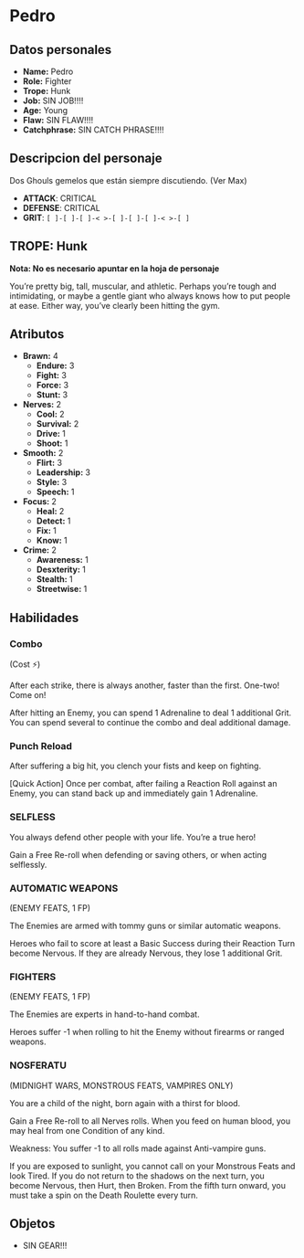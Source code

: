 
# Pedro

## Datos personales

* **Name:** Pedro
* **Role:** Fighter
* **Trope:** Hunk
* **Job:** SIN JOB!!!!
* **Age:** Young
* **Flaw:** SIN FLAW!!!!
* **Catchphrase:** SIN CATCH PHRASE!!!!

## Descripcion del personaje

Dos Ghouls gemelos que están siempre discutiendo. (Ver Max)

- **ATTACK**: CRITICAL
- **DEFENSE**: CRITICAL
- **GRIT**: `[ ]-[ ]-[ ]-< >-[ ]-[ ]-[ ]-< >-[ ]`


## TROPE: Hunk

**Nota: No es necesario apuntar en la hoja de personaje**

You’re pretty big, tall, muscular, and athletic. Perhaps you’re tough and intimidating, or maybe a gentle giant who always knows how to put people at ease. Either way, you’ve clearly been hitting the gym.

## Atributos

* **Brawn:** 4
    * **Endure:** 3
    * **Fight:** 3
    * **Force:** 3
    * **Stunt:** 3
* **Nerves:** 2
    * **Cool:** 2
    * **Survival:** 2
    * **Drive:** 1
    * **Shoot:** 1
* **Smooth:** 2
    * **Flirt:** 3
    * **Leadership:** 3
    * **Style:** 3
    * **Speech:** 1
* **Focus:** 2
    * **Heal:** 2
    * **Detect:** 1
    * **Fix:** 1
    * **Know:** 1
* **Crime:** 2
    * **Awareness:** 1
    * **Desxterity:** 1
    * **Stealth:** 1
    * **Streetwise:** 1


## Habilidades

### Combo

(Cost ⚡)

After each strike, there is always another, faster than the first. One-two! Come on! 

After hitting an Enemy, you can spend 1 Adrenaline to deal 1 additional Grit. You can spend several to continue the combo and deal additional damage.


### Punch Reload

After suffering a big hit, you clench your fists and keep on fighting.

[Quick Action] Once per combat, after failing a Reaction Roll against an Enemy, you can stand back up and immediately gain 1 Adrenaline.


### SELFLESS

You always defend other people with your life. You’re a true hero!

Gain a Free Re-roll when defending or saving others, or when acting selflessly.


### AUTOMATIC WEAPONS

(ENEMY FEATS, 1 FP)

The Enemies are armed with tommy guns or similar automatic weapons.

Heroes who fail to score at least a Basic Success during their Reaction Turn become Nervous. If they are already Nervous, they lose 1 additional Grit.


### FIGHTERS

(ENEMY FEATS, 1 FP)

The Enemies are experts in hand-to-hand combat.

Heroes suffer -1 when rolling to hit the Enemy without firearms or ranged weapons.


### NOSFERATU

(MIDNIGHT WARS, MONSTROUS FEATS, VAMPIRES ONLY)

You are a child of the night, born again with a thirst for blood.

Gain a Free Re-roll to all Nerves rolls. When you feed on human blood, you may heal from one Condition of any kind.

Weakness: You suffer -1 to all rolls made against Anti-vampire guns.

If you are exposed to sunlight, you cannot call on your Monstrous Feats and look Tired. If you do not return to the shadows on the next turn, you become Nervous, then Hurt, then Broken. From the fifth turn onward, you must take a spin on the Death Roulette every turn.




## Objetos

* SIN GEAR!!!

